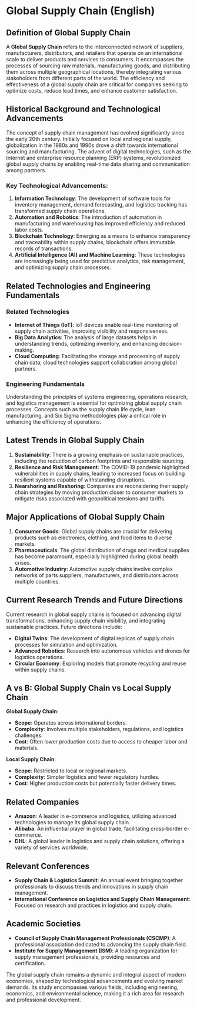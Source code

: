 # Global Supply Chain (English)

## Definition of Global Supply Chain

A **Global Supply Chain** refers to the interconnected network of suppliers, manufacturers, distributors, and retailers that operate on an international scale to deliver products and services to consumers. It encompasses the processes of sourcing raw materials, manufacturing goods, and distributing them across multiple geographical locations, thereby integrating various stakeholders from different parts of the world. The efficiency and effectiveness of a global supply chain are critical for companies seeking to optimize costs, reduce lead times, and enhance customer satisfaction.

## Historical Background and Technological Advancements

The concept of supply chain management has evolved significantly since the early 20th century. Initially focused on local and regional supply, globalization in the 1980s and 1990s drove a shift towards international sourcing and manufacturing. The advent of digital technologies, such as the Internet and enterprise resource planning (ERP) systems, revolutionized global supply chains by enabling real-time data sharing and communication among partners.

### Key Technological Advancements:

1. **Information Technology**: The development of software tools for inventory management, demand forecasting, and logistics tracking has transformed supply chain operations.
2. **Automation and Robotics**: The introduction of automation in manufacturing and warehousing has improved efficiency and reduced labor costs.
3. **Blockchain Technology**: Emerging as a means to enhance transparency and traceability within supply chains, blockchain offers immutable records of transactions.
4. **Artificial Intelligence (AI) and Machine Learning**: These technologies are increasingly being used for predictive analytics, risk management, and optimizing supply chain processes.

## Related Technologies and Engineering Fundamentals

### Related Technologies

- **Internet of Things (IoT)**: IoT devices enable real-time monitoring of supply chain activities, improving visibility and responsiveness.
- **Big Data Analytics**: The analysis of large datasets helps in understanding trends, optimizing inventory, and enhancing decision-making.
- **Cloud Computing**: Facilitating the storage and processing of supply chain data, cloud technologies support collaboration among global partners.

### Engineering Fundamentals

Understanding the principles of systems engineering, operations research, and logistics management is essential for optimizing global supply chain processes. Concepts such as the supply chain life cycle, lean manufacturing, and Six Sigma methodologies play a critical role in enhancing the efficiency of operations.

## Latest Trends in Global Supply Chain

1. **Sustainability**: There is a growing emphasis on sustainable practices, including the reduction of carbon footprints and responsible sourcing.
2. **Resilience and Risk Management**: The COVID-19 pandemic highlighted vulnerabilities in supply chains, leading to increased focus on building resilient systems capable of withstanding disruptions.
3. **Nearshoring and Reshoring**: Companies are reconsidering their supply chain strategies by moving production closer to consumer markets to mitigate risks associated with geopolitical tensions and tariffs.

## Major Applications of Global Supply Chain

1. **Consumer Goods**: Global supply chains are crucial for delivering products such as electronics, clothing, and food items to diverse markets.
2. **Pharmaceuticals**: The global distribution of drugs and medical supplies has become paramount, especially highlighted during global health crises.
3. **Automotive Industry**: Automotive supply chains involve complex networks of parts suppliers, manufacturers, and distributors across multiple countries.

## Current Research Trends and Future Directions

Current research in global supply chains is focused on advancing digital transformations, enhancing supply chain visibility, and integrating sustainable practices. Future directions include:

- **Digital Twins**: The development of digital replicas of supply chain processes for simulation and optimization.
- **Advanced Robotics**: Research into autonomous vehicles and drones for logistics operations.
- **Circular Economy**: Exploring models that promote recycling and reuse within supply chains.

## A vs B: Global Supply Chain vs Local Supply Chain

**Global Supply Chain**:
- **Scope**: Operates across international borders.
- **Complexity**: Involves multiple stakeholders, regulations, and logistics challenges.
- **Cost**: Often lower production costs due to access to cheaper labor and materials.

**Local Supply Chain**:
- **Scope**: Restricted to local or regional markets.
- **Complexity**: Simpler logistics and fewer regulatory hurdles.
- **Cost**: Higher production costs but potentially faster delivery times.

## Related Companies

- **Amazon**: A leader in e-commerce and logistics, utilizing advanced technologies to manage its global supply chain.
- **Alibaba**: An influential player in global trade, facilitating cross-border e-commerce.
- **DHL**: A global leader in logistics and supply chain solutions, offering a variety of services worldwide.

## Relevant Conferences

- **Supply Chain & Logistics Summit**: An annual event bringing together professionals to discuss trends and innovations in supply chain management.
- **International Conference on Logistics and Supply Chain Management**: Focused on research and practices in logistics and supply chain.

## Academic Societies

- **Council of Supply Chain Management Professionals (CSCMP)**: A professional association dedicated to advancing the supply chain field.
- **Institute for Supply Management (ISM)**: A leading organization for supply management professionals, providing resources and certification.

The global supply chain remains a dynamic and integral aspect of modern economies, shaped by technological advancements and evolving market demands. Its study encompasses various fields, including engineering, economics, and environmental science, making it a rich area for research and professional development.